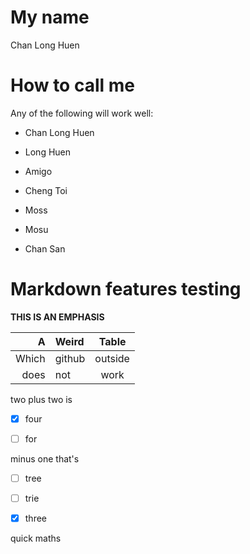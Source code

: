 # My name

Chan Long Huen

# How to call me

Any of the following will work well:

* Chan Long Huen

* Long Huen

* Amigo

* Cheng Toi

* Moss

* Mosu

* Chan San


# Markdown features testing

**THIS IS AN EMPHASIS**

A | Weird | Table
---: | :--- | :---:
Which | github | outside
does | not | work

two plus two is

 * [x] four

 * [ ] for

 minus one that's

 * [ ] tree

 * [ ] trie

 * [x] three

quick maths
